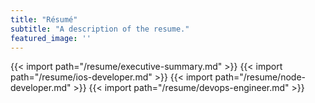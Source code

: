 ```yaml
---
title: "Résumé"
subtitle: "A description of the resume."
featured_image: ''
---
```


{{< import path="/resume/executive-summary.md" >}}
{{< import path="/resume/ios-developer.md" >}}
{{< import path="/resume/node-developer.md" >}}
{{< import path="/resume/devops-engineer.md" >}}
